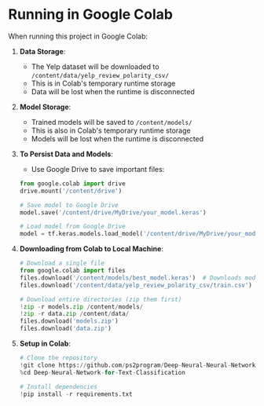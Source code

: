 
# Running in Google Colab

When running this project in Google Colab:

1. **Data Storage**:
   - The Yelp dataset will be downloaded to `/content/data/yelp_review_polarity_csv/`
   - This is in Colab's temporary runtime storage
   - Data will be lost when the runtime is disconnected

2. **Model Storage**:
   - Trained models will be saved to `/content/models/`
   - This is also in Colab's temporary runtime storage
   - Models will be lost when the runtime is disconnected

3. **To Persist Data and Models**:
   - Use Google Drive to save important files:
   ```python
   from google.colab import drive
   drive.mount('/content/drive')
   
   # Save model to Google Drive
   model.save('/content/drive/MyDrive/your_model.keras')
   
   # Load model from Google Drive
   model = tf.keras.models.load_model('/content/drive/MyDrive/your_model.keras')
   ```

4. **Downloading from Colab to Local Machine**:
   ```python
   # Download a single file
   from google.colab import files
   files.download('/content/models/best_model.keras')  # Downloads model file
   files.download('/content/data/yelp_review_polarity_csv/train.csv')  # Downloads data file
   
   # Download entire directories (zip them first)
   !zip -r models.zip /content/models/
   !zip -r data.zip /content/data/
   files.download('models.zip')
   files.download('data.zip')
   ```

5. **Setup in Colab**:
   ```python
   # Clone the repository
   !git clone https://github.com/ps2program/Deep-Neural-Neural-Network-for-Text-Classification.git
   %cd Deep-Neural-Network-for-Text-Classification
   
   # Install dependencies
   !pip install -r requirements.txt
   ```

